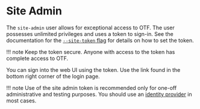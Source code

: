 # Site Admin

The `site-admin` user allows for exceptional access to OTF. The user possesses unlimited privileges and uses a token to sign-in. See the documentation for the [`--site-token` flag](/config/flags#-site-token) for details on how to set the token.

!!! note
    Keep the token secure. Anyone with access to the token has complete access to OTF.

You can sign into the web UI using the token. Use the link found in the bottom right corner of the login page.

!!! note
    Use of the site admin token is recommended only for one-off administrative and testing purposes. You should use an [identity provider](/auth/providers) in most cases.
